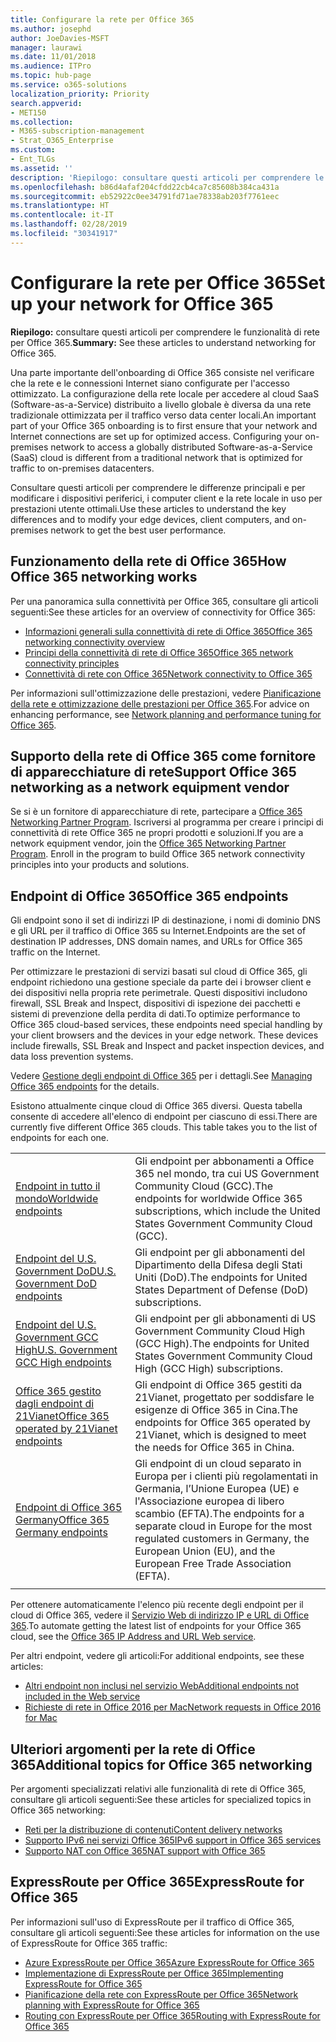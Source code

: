 ```yaml
---
title: Configurare la rete per Office 365
ms.author: josephd
author: JoeDavies-MSFT
manager: laurawi
ms.date: 11/01/2018
ms.audience: ITPro
ms.topic: hub-page
ms.service: o365-solutions
localization_priority: Priority
search.appverid:
- MET150
ms.collection:
- M365-subscription-management
- Strat_O365_Enterprise
ms.custom:
- Ent_TLGs
ms.assetid: ''
description: 'Riepilogo: consultare questi articoli per comprendere le funzionalità di rete per Office 365.'
ms.openlocfilehash: b86d4afaf204cfdd22cb4ca7c85608b384ca431a
ms.sourcegitcommit: eb52922c0ee34791fd71ae78338ab203f7761eec
ms.translationtype: HT
ms.contentlocale: it-IT
ms.lasthandoff: 02/28/2019
ms.locfileid: "30341917"
---
```

# <a name="set-up-your-network-for-office-365"></a><span data-ttu-id="ef049-103">Configurare la rete per Office 365</span><span class="sxs-lookup"><span data-stu-id="ef049-103">Set up your network for Office 365</span></span>

<span data-ttu-id="ef049-104">**Riepilogo:** consultare questi articoli per comprendere le funzionalità di rete per Office 365.</span><span class="sxs-lookup"><span data-stu-id="ef049-104">**Summary:** See these articles to understand networking for Office 365.</span></span>
  
<span data-ttu-id="ef049-p101">Una parte importante dell'onboarding di Office 365 consiste nel verificare che la rete e le connessioni Internet siano configurate per l'accesso ottimizzato. La configurazione della rete locale per accedere al cloud SaaS (Software-as-a-Service) distribuito a livello globale è diversa da una rete tradizionale ottimizzata per il traffico verso data center locali.</span><span class="sxs-lookup"><span data-stu-id="ef049-p101">An important part of your Office 365 onboarding is to first ensure that your network and Internet connections are set up for optimized access. Configuring your on-premises network to access a globally distributed Software-as-a-Service (SaaS) cloud is different from a traditional network that is optimized for traffic to on-premises datacenters.</span></span> 

<span data-ttu-id="ef049-107">Consultare questi articoli per comprendere le differenze principali e per modificare i dispositivi periferici, i computer client e la rete locale in uso per prestazioni utente ottimali.</span><span class="sxs-lookup"><span data-stu-id="ef049-107">Use these articles to understand the key differences and to modify your  edge devices, client computers, and on-premises network to get the best user performance.</span></span>

## <a name="how-office-365-networking-works"></a><span data-ttu-id="ef049-108">Funzionamento della rete di Office 365</span><span class="sxs-lookup"><span data-stu-id="ef049-108">How Office 365 networking works</span></span>

<span data-ttu-id="ef049-109">Per una panoramica sulla connettività per Office 365, consultare gli articoli seguenti:</span><span class="sxs-lookup"><span data-stu-id="ef049-109">See these articles for an overview of connectivity for Office 365:</span></span>

- [<span data-ttu-id="ef049-110">Informazioni generali sulla connettività di rete di Office 365</span><span class="sxs-lookup"><span data-stu-id="ef049-110">Office 365 networking connectivity overview</span></span>](office-365-networking-overview.md)
- [<span data-ttu-id="ef049-111">Principi della connettività di rete di Office 365</span><span class="sxs-lookup"><span data-stu-id="ef049-111">Office 365 network connectivity principles</span></span>](office-365-network-connectivity-principles.md)
- [<span data-ttu-id="ef049-112">Connettività di rete con Office 365</span><span class="sxs-lookup"><span data-stu-id="ef049-112">Network connectivity to Office 365</span></span>](network-connectivity.md)

<span data-ttu-id="ef049-113">Per informazioni sull'ottimizzazione delle prestazioni, vedere [Pianificazione della rete e ottimizzazione delle prestazioni per Office 365](network-planning-and-performance.md).</span><span class="sxs-lookup"><span data-stu-id="ef049-113">For advice on enhancing performance, see [Network planning and performance tuning for Office 365](network-planning-and-performance.md).</span></span>

## <a name="support-office-365-networking-as-a-network-equipment-vendor"></a><span data-ttu-id="ef049-114">Supporto della rete di Office 365 come fornitore di apparecchiature di rete</span><span class="sxs-lookup"><span data-stu-id="ef049-114">Support Office 365 networking as a network equipment vendor</span></span>

<span data-ttu-id="ef049-p102">Se si è un fornitore di apparecchiature di rete, partecipare a [Office 365 Networking Partner Program](office-365-networking-partner-program.md). Iscriversi al programma per creare i principi di connettività di rete Office 365 ne propri prodotti e soluzioni.</span><span class="sxs-lookup"><span data-stu-id="ef049-p102">If you are a network equipment vendor, join the [Office 365 Networking Partner Program](office-365-networking-partner-program.md). Enroll in the program to build Office 365 network connectivity principles into your products and solutions.</span></span> 

## <a name="office-365-endpoints"></a><span data-ttu-id="ef049-117">Endpoint di Office 365</span><span class="sxs-lookup"><span data-stu-id="ef049-117">Office 365 endpoints</span></span>

<span data-ttu-id="ef049-118">Gli endpoint sono il set di indirizzi IP di destinazione, i nomi di dominio DNS e gli URL per il traffico di Office 365 su Internet.</span><span class="sxs-lookup"><span data-stu-id="ef049-118">Endpoints are the set of destination IP addresses, DNS domain names, and URLs for Office 365 traffic on the Internet.</span></span> 

<span data-ttu-id="ef049-p103">Per ottimizzare le prestazioni di servizi basati sul cloud di Office 365, gli endpoint richiedono una gestione speciale da parte dei i browser client e dei dispositivi nella propria rete perimetrale. Questi dispositivi includono firewall, SSL Break and Inspect, dispositivi di ispezione dei pacchetti e sistemi di prevenzione della perdita di dati.</span><span class="sxs-lookup"><span data-stu-id="ef049-p103">To optimize performance to Office 365 cloud-based services, these endpoints need special handling by your client browsers and the devices in your edge network. These devices include firewalls, SSL Break and Inspect and packet inspection devices, and data loss prevention systems.</span></span>

<span data-ttu-id="ef049-121">Vedere [Gestione degli endpoint di Office 365](managing-office-365-endpoints.md) per i dettagli.</span><span class="sxs-lookup"><span data-stu-id="ef049-121">See [Managing Office 365 endpoints](managing-office-365-endpoints.md) for the details.</span></span>

<span data-ttu-id="ef049-p104">Esistono attualmente cinque cloud di Office 365 diversi. Questa tabella consente di accedere all'elenco di endpoint per ciascuno di essi.</span><span class="sxs-lookup"><span data-stu-id="ef049-p104">There are currently five different Office 365 clouds. This table takes you to the list of endpoints for each one.</span></span>

|||
|:-------|:-----|
| [<span data-ttu-id="ef049-124">Endpoint in tutto il mondo</span><span class="sxs-lookup"><span data-stu-id="ef049-124">Worldwide endpoints</span></span>](urls-and-ip-address-ranges.md) | <span data-ttu-id="ef049-125">Gli endpoint per abbonamenti a Office 365 nel mondo, tra cui US Government Community Cloud (GCC).</span><span class="sxs-lookup"><span data-stu-id="ef049-125">The endpoints for worldwide Office 365 subscriptions, which include the United States Government Community Cloud (GCC).</span></span> |
| [<span data-ttu-id="ef049-126">Endpoint del U.S. Government DoD</span><span class="sxs-lookup"><span data-stu-id="ef049-126">U.S. Government DoD endpoints</span></span>](office-365-u-s-government-dod-endpoints.md) | <span data-ttu-id="ef049-127">Gli endpoint per gli abbonamenti del Dipartimento della Difesa degli Stati Uniti (DoD).</span><span class="sxs-lookup"><span data-stu-id="ef049-127">The endpoints for United States Department of Defense (DoD) subscriptions.</span></span> |
| [<span data-ttu-id="ef049-128">Endpoint del U.S. Government GCC High</span><span class="sxs-lookup"><span data-stu-id="ef049-128">U.S. Government GCC High endpoints</span></span>](office-365-u-s-government-gcc-high-endpoints.md) | <span data-ttu-id="ef049-129">Gli endpoint per gli abbonamenti di US Government Community Cloud High (GCC High).</span><span class="sxs-lookup"><span data-stu-id="ef049-129">The endpoints for United States Government Community Cloud High (GCC High) subscriptions.</span></span> |
| [<span data-ttu-id="ef049-130">Office 365 gestito dagli endpoint di 21Vianet</span><span class="sxs-lookup"><span data-stu-id="ef049-130">Office 365 operated by 21Vianet endpoints</span></span>](urls-and-ip-address-ranges-21vianet.md) | <span data-ttu-id="ef049-131">Gli endpoint di Office 365 gestiti da 21Vianet, progettato per soddisfare le esigenze di Office 365 in Cina.</span><span class="sxs-lookup"><span data-stu-id="ef049-131">The endpoints for Office 365 operated by 21Vianet, which is designed to meet the needs for Office 365 in China.</span></span> |
| [<span data-ttu-id="ef049-132">Endpoint di Office 365 Germany</span><span class="sxs-lookup"><span data-stu-id="ef049-132">Office 365 Germany endpoints</span></span>](office-365-germany-endpoints.md) | <span data-ttu-id="ef049-133">Gli endpoint di un cloud separato in Europa per i clienti più regolamentati in Germania, l’Unione Europea (UE) e l'Associazione europea di libero scambio (EFTA).</span><span class="sxs-lookup"><span data-stu-id="ef049-133">The endpoints for a separate cloud in Europe for the most regulated customers in Germany, the European Union (EU), and the European Free Trade Association (EFTA).</span></span> |
|||

<span data-ttu-id="ef049-134">Per ottenere automaticamente l'elenco più recente degli endpoint per il cloud di Office 365, vedere il [Servizio Web di indirizzo IP e URL di Office 365](office-365-ip-web-service.md).</span><span class="sxs-lookup"><span data-stu-id="ef049-134">To automate getting the latest list of endpoints for your Office 365 cloud, see the [Office 365 IP Address and URL Web service](office-365-ip-web-service.md).</span></span>

<span data-ttu-id="ef049-135">Per altri endpoint, vedere gli articoli:</span><span class="sxs-lookup"><span data-stu-id="ef049-135">For additional endpoints, see these articles:</span></span>

- [<span data-ttu-id="ef049-136">Altri endpoint non inclusi nel servizio Web</span><span class="sxs-lookup"><span data-stu-id="ef049-136">Additional endpoints not included in the Web service</span></span>](additional-office365-ip-addresses-and-urls.md)
- [<span data-ttu-id="ef049-137">Richieste di rete in Office 2016 per Mac</span><span class="sxs-lookup"><span data-stu-id="ef049-137">Network requests in Office 2016 for Mac</span></span>](network-requests-in-office-2016-for-mac.md)


## <a name="additional-topics-for-office-365-networking"></a><span data-ttu-id="ef049-138">Ulteriori argomenti per la rete di Office 365</span><span class="sxs-lookup"><span data-stu-id="ef049-138">Additional topics for Office 365 networking</span></span>

<span data-ttu-id="ef049-139">Per argomenti specializzati relativi alle funzionalità di rete di Office 365, consultare gli articoli seguenti:</span><span class="sxs-lookup"><span data-stu-id="ef049-139">See these articles for specialized topics in Office 365 networking:</span></span>

- [<span data-ttu-id="ef049-140">Reti per la distribuzione di contenuti</span><span class="sxs-lookup"><span data-stu-id="ef049-140">Content delivery networks</span></span>](content-delivery-networks.md)
- [<span data-ttu-id="ef049-141">Supporto IPv6 nei servizi Office 365</span><span class="sxs-lookup"><span data-stu-id="ef049-141">IPv6 support in Office 365 services</span></span>](ipv6-support.md)
- [<span data-ttu-id="ef049-142">Supporto NAT con Office 365</span><span class="sxs-lookup"><span data-stu-id="ef049-142">NAT support with Office 365</span></span>](nat-support-with-office-365.md)

## <a name="expressroute-for-office-365"></a><span data-ttu-id="ef049-143">ExpressRoute per Office 365</span><span class="sxs-lookup"><span data-stu-id="ef049-143">ExpressRoute for Office 365</span></span>

<span data-ttu-id="ef049-144">Per informazioni sull'uso di ExpressRoute per il traffico di Office 365, consultare gli articoli seguenti:</span><span class="sxs-lookup"><span data-stu-id="ef049-144">See these articles for information on the use of ExpressRoute for Office 365 traffic:</span></span>

- [<span data-ttu-id="ef049-145">Azure ExpressRoute per Office 365</span><span class="sxs-lookup"><span data-stu-id="ef049-145">Azure ExpressRoute for Office 365</span></span>](azure-expressroute.md)
- [<span data-ttu-id="ef049-146">Implementazione di ExpressRoute per Office 365</span><span class="sxs-lookup"><span data-stu-id="ef049-146">Implementing ExpressRoute for Office 365</span></span>](implementing-expressroute.md)
- [<span data-ttu-id="ef049-147">Pianificazione della rete con ExpressRoute per Office 365</span><span class="sxs-lookup"><span data-stu-id="ef049-147">Network planning with ExpressRoute for Office 365</span></span>](network-planning-with-expressroute.md)
- [<span data-ttu-id="ef049-148">Routing con ExpressRoute per Office 365</span><span class="sxs-lookup"><span data-stu-id="ef049-148">Routing with ExpressRoute for Office 365</span></span>](routing-with-expressroute.md)
